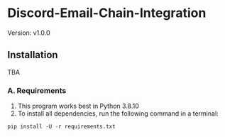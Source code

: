 # Discord-Email-Chain-Integration

Version: v1.0.0

## Installation

TBA

### A. Requirements

1. This program works best in Python 3.8.10
2. To install all dependencies, run the following command in a terminal:

```{cmd}
pip install -U -r requirements.txt 
```
